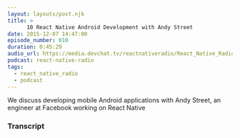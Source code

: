 ```yaml
---
layout: layouts/post.njk
title: >
      10 React Native Android Development with Andy Street
date: 2015-12-07 14:47:00
episode_number: 010
duration: 0:45:29
audio_url: https://media.devchat.tv/reactnativeradio/React_Native_Radio_Episode_10.mp3
podcast: react-native-radio
tags: 
  - react_native_radio
  - podcast
---
```


We discuss developing mobile Android applications with Andy Street, an engineer at Facebook working on React Native



### Transcript


